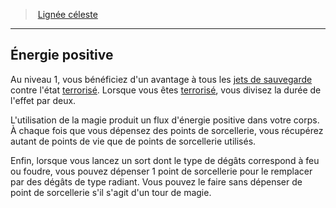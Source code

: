 ﻿---
!GenericItem
Name: Énergie positive
Id: sorcerer_celestial_hd.md#Énergie-positive
ParentLink: sorcerer_celestial_hd.md#lignée-céleste
ParentName: Lignée céleste
NameLevel: 2
Attributes: {}
AttributesDictionary: >+
  {}

---
> [Lignée céleste](hd_sorcerer_celestial.md)

---

## Énergie positive

Au niveau 1, vous bénéficiez d'un avantage à tous les [jets de sauvegarde](hd_abilities_jets_de_sauvegarde.md) contre l'état [terrorisé](hd_conditions_terrorise.md). Lorsque vous êtes [terrorisé](hd_conditions_terrorise.md), vous divisez la durée de l'effet par deux.

L'utilisation de la magie produit un flux d'énergie positive dans votre corps. À chaque fois que vous dépensez des points de sorcellerie, vous récupérez autant de points de vie que de points de sorcellerie utilisés.

Enfin, lorsque vous lancez un sort dont le type de dégâts correspond à feu ou foudre, vous pouvez dépenser 1 point de sorcellerie pour le remplacer par des dégâts de type radiant. Vous pouvez le faire sans dépenser de point de sorcellerie s'il s'agit d'un tour de magie.

